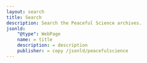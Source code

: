 ```yaml
---
layout: search
title: Search
description: Search the Peaceful Science archives.
jsonld:
    "@type": WebPage
    name: = title
    description: = description
    publisher: = copy /jsonld/peacefulscience 
---
```


